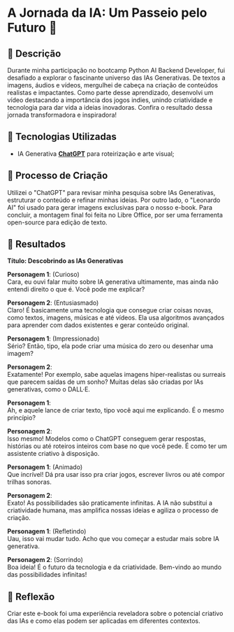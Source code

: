 # A Jornada da IA: Um Passeio pelo Futuro 🌌

## 📒 Descrição
Durante minha participação no bootcamp Python AI Backend Developer, fui desafiado a explorar o fascinante universo das IAs Generativas. De textos a imagens, áudios e vídeos, mergulhei de cabeça na criação de conteúdos realistas e impactantes. Como parte desse aprendizado, desenvolvi um vídeo destacando a importância dos jogos indies, unindo criatividade e tecnologia para dar vida a ideias inovadoras. Confira o resultado dessa jornada transformadora e inspiradora!

## 🤖 Tecnologias Utilizadas
- IA Generativa **[ChatGPT](https://chat.openai.com)** para roteirização e arte visual;

## 🧐 Processo de Criação
Utilizei o "ChatGPT" para revisar minha pesquisa sobre IAs Generativas, estruturar o conteúdo e refinar minhas ideias. Por outro lado, o "Leonardo AI" foi usado para gerar imagens exclusivas para o nosso e-book. Para concluir, a montagem final foi feita no Libre Office, por ser uma ferramenta open-source para edição de texto.

## 🚀 Resultados
**Título: Descobrindo as IAs Generativas**  

**Personagem 1**: (Curioso)  
Cara, eu ouvi falar muito sobre IA generativa ultimamente, mas ainda não entendi direito o que é. Você pode me explicar?  

**Personagem 2**: (Entusiasmado)  
Claro! É basicamente uma tecnologia que consegue criar coisas novas, como textos, imagens, músicas e até vídeos. Ela usa algoritmos avançados para aprender com dados existentes e gerar conteúdo original.  

**Personagem 1**: (Impressionado)  
Sério? Então, tipo, ela pode criar uma música do zero ou desenhar uma imagem?  

**Personagem 2**:  
Exatamente! Por exemplo, sabe aquelas imagens hiper-realistas ou surreais que parecem saídas de um sonho? Muitas delas são criadas por IAs generativas, como o DALL·E.  

**Personagem 1**:  
Ah, e aquele lance de criar texto, tipo você aqui me explicando. É o mesmo princípio?  

**Personagem 2**:  
Isso mesmo! Modelos como o ChatGPT conseguem gerar respostas, histórias ou até roteiros inteiros com base no que você pede. É como ter um assistente criativo à disposição.  

**Personagem 1**: (Animado)  
Que incrível! Dá pra usar isso pra criar jogos, escrever livros ou até compor trilhas sonoras.  

**Personagem 2**:  
Exato! As possibilidades são praticamente infinitas. A IA não substitui a criatividade humana, mas amplifica nossas ideias e agiliza o processo de criação.  

**Personagem 1**: (Refletindo)  
Uau, isso vai mudar tudo. Acho que vou começar a estudar mais sobre IA generativa.  

**Personagem 2**: (Sorrindo)  
Boa ideia! É o futuro da tecnologia e da criatividade. Bem-vindo ao mundo das possibilidades infinitas!  



## 💭 Reflexão
Criar este e-book foi uma experiência reveladora sobre o potencial criativo das IAs e como elas podem ser aplicadas em diferentes contextos.
